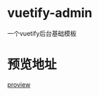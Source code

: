# vuetify-admin
一个vuetify后台基础模板
# 预览地址
<a href="http://fhluo.gitee.io/vuetify-admin" target="_blank">proview</a>
